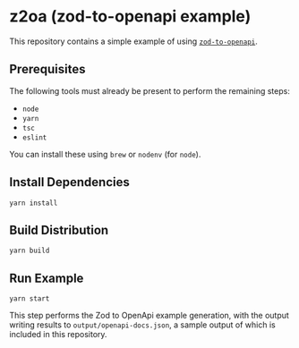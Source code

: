 
# z2oa (zod-to-openapi example)

This repository contains a simple example of using
[`zod-to-openapi`](https://github.com/asteasolutions/zod-to-openapi).

## Prerequisites

The following tools must already be present to perform the remaining steps:

- `node`
- `yarn`
- `tsc`
- `eslint`

You can install these using `brew` or `nodenv` (for `node`).

## Install Dependencies

```yarn
yarn install
```

##  Build Distribution

```yarn
yarn build
```

## Run Example

```yarn
yarn start
```

This step performs the Zod to OpenApi example generation, with the output
writing results to `output/openapi-docs.json`, a sample output of which is
included in this repository.
